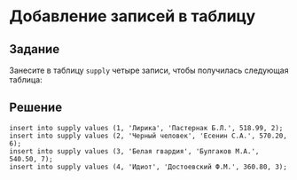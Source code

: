 # Добавление записей в таблицу

## Задание

Занесите в таблицу `supply` четыре записи, чтобы получилась следующая таблица:

## Решение

```
insert into supply values (1, 'Лирика', 'Пастернак Б.Л.', 518.99, 2);
insert into supply values (2, 'Черный человек', 'Есенин С.А.', 570.20, 6);
insert into supply values (3, 'Белая гвардия', 'Булгаков М.А.', 540.50, 7);
insert into supply values (4, 'Идиот', 'Достоевский Ф.М.', 360.80, 3);
```
